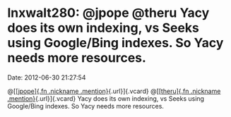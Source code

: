 lnxwalt280: \@jpope \@theru Yacy does its own indexing, vs Seeks using Google/Bing indexes. So Yacy needs more resources.
=========================================================================================================================

Date: 2012-06-30 21:27:54

@[[[jpope]{.fn .nickname
.mention}](http://micro.jpope.org/ "Jeremy Pope"){.url}]{.vcard}
@[[[theru]{.fn .nickname
.mention}](http://identi.ca/theru "theru"){.url}]{.vcard} Yacy does its
own indexing, vs Seeks using Google/Bing indexes. So Yacy needs more
resources.
